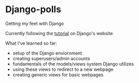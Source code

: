 # Django-polls
Getting my feet with Django

Currently following the [tutorial](https://docs.djangoproject.com/en/2.1/intro/tutorial01/) on Django's website 


What I've learned so far:
- setup of the Django enviornment
- creating superusers/admin accounts
- fundamentals of the models/views system Django utilizes
- using these views to redirect to a new webpage
- creating generic views for basic webpages